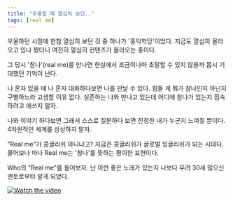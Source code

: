 ```yaml
---
title: "우울할 때 열심히 보던.."
tags: [real me]
---
```


우울하던 시절에 한참 열심히 보던 것 중 하나가 '홍익학당'이었다. 지금도 열심히 올라오고 있나 봤더니 여전히 열심히 컨텐츠가 올라오는 중이다.

그 당시 '참나'(real me)를 만나면 현실에서 조금이나마 초탈할 수 있지 않을까 몹시 기대했던 기억이 난다.

나 혼자 있을 때 나 혼자 대화하다보면 나를 만날 수 있다. 힘들 게 뭐가 참나인지 아닌지 구별하느라 고생할 이유 없다. 실존하는 나와 만나고 있는데 어디에 참나가 있는지 접속하려고 애쓰지 말자.

나와 이야기 하다보면 그래서 스스로 질문하다 보면 진정한 내가 누군지 느껴질 뿐이다. 4차원적인 세계를 상상하지 말자.

"Real me"가 콩글리쉬 아니냐고? 지금은 콩글리쉬가 글로벌 잉글리쉬가 되는 시대다. 물어보나 마나 Real me는 '참나'를 뜻하는 평이한 표현이다.

Who의 "Real me"를 들어보자. 난 이런 좋은 노래가 있는지 나보다 무려 30세 많으신 멘토로부터 알게 되었다. 

[![Watch the video](https://img.youtube.com/vi/H2h1MY70uag/hqdefault.jpg)](https://youtu.be/H2h1MY70uag)